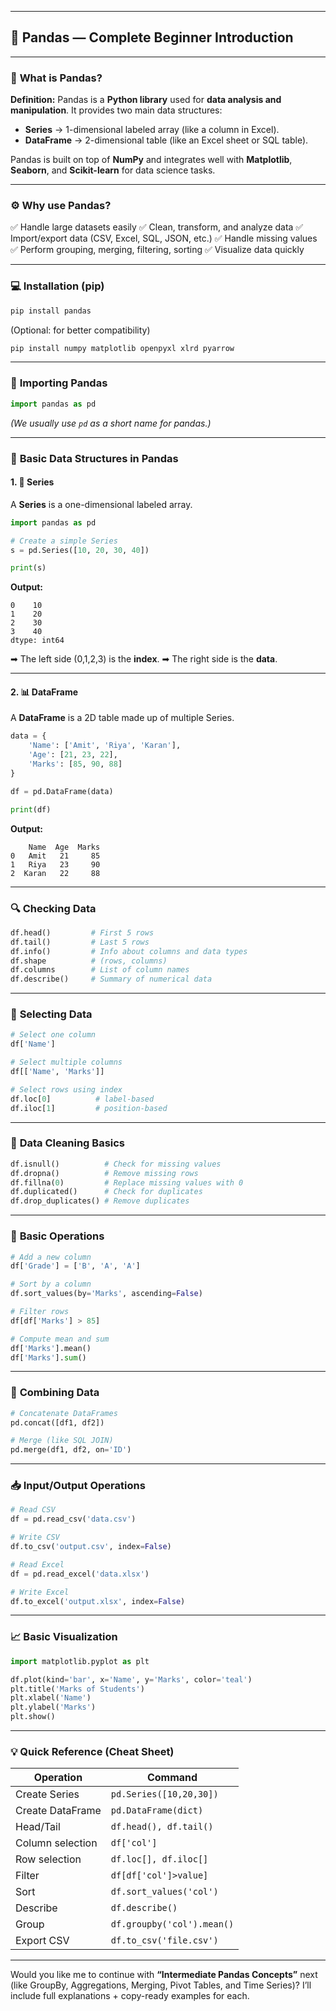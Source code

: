 
---

## 🐼 **Pandas — Complete Beginner Introduction**

---

### 🧠 **What is Pandas?**

**Definition:**
Pandas is a **Python library** used for **data analysis and manipulation**.
It provides two main data structures:

* **Series** → 1-dimensional labeled array (like a column in Excel).
* **DataFrame** → 2-dimensional table (like an Excel sheet or SQL table).

Pandas is built on top of **NumPy** and integrates well with **Matplotlib**, **Seaborn**, and **Scikit-learn** for data science tasks.

---

### ⚙️ **Why use Pandas?**

✅ Handle large datasets easily
✅ Clean, transform, and analyze data
✅ Import/export data (CSV, Excel, SQL, JSON, etc.)
✅ Handle missing values
✅ Perform grouping, merging, filtering, sorting
✅ Visualize data quickly

---

### 💻 **Installation (pip)**

```bash
pip install pandas
```

(Optional: for better compatibility)

```bash
pip install numpy matplotlib openpyxl xlrd pyarrow
```

---

### 🧩 **Importing Pandas**

```python
import pandas as pd
```

*(We usually use `pd` as a short name for pandas.)*

---

### 📗 **Basic Data Structures in Pandas**

#### 1. 🧮 **Series**

A **Series** is a one-dimensional labeled array.

```python
import pandas as pd

# Create a simple Series
s = pd.Series([10, 20, 30, 40])

print(s)
```

**Output:**

```
0    10
1    20
2    30
3    40
dtype: int64
```

➡ The left side (0,1,2,3) is the **index**.
➡ The right side is the **data**.

---

#### 2. 📊 **DataFrame**

A **DataFrame** is a 2D table made up of multiple Series.

```python
data = {
    'Name': ['Amit', 'Riya', 'Karan'],
    'Age': [21, 23, 22],
    'Marks': [85, 90, 88]
}

df = pd.DataFrame(data)

print(df)
```

**Output:**

```
    Name  Age  Marks
0   Amit   21     85
1   Riya   23     90
2  Karan   22     88
```

---

### 🔍 **Checking Data**

```python
df.head()         # First 5 rows
df.tail()         # Last 5 rows
df.info()         # Info about columns and data types
df.shape          # (rows, columns)
df.columns        # List of column names
df.describe()     # Summary of numerical data
```

---

### 🎯 **Selecting Data**

```python
# Select one column
df['Name']

# Select multiple columns
df[['Name', 'Marks']]

# Select rows using index
df.loc[0]          # label-based
df.iloc[1]         # position-based
```

---

### 🧹 **Data Cleaning Basics**

```python
df.isnull()          # Check for missing values
df.dropna()          # Remove missing rows
df.fillna(0)         # Replace missing values with 0
df.duplicated()      # Check for duplicates
df.drop_duplicates() # Remove duplicates
```

---

### 🧮 **Basic Operations**

```python
# Add a new column
df['Grade'] = ['B', 'A', 'A']

# Sort by a column
df.sort_values(by='Marks', ascending=False)

# Filter rows
df[df['Marks'] > 85]

# Compute mean and sum
df['Marks'].mean()
df['Marks'].sum()
```

---

### 🔗 **Combining Data**

```python
# Concatenate DataFrames
pd.concat([df1, df2])

# Merge (like SQL JOIN)
pd.merge(df1, df2, on='ID')
```

---

### 📥 **Input/Output Operations**

```python
# Read CSV
df = pd.read_csv('data.csv')

# Write CSV
df.to_csv('output.csv', index=False)

# Read Excel
df = pd.read_excel('data.xlsx')

# Write Excel
df.to_excel('output.xlsx', index=False)
```

---

### 📈 **Basic Visualization**

```python
import matplotlib.pyplot as plt

df.plot(kind='bar', x='Name', y='Marks', color='teal')
plt.title('Marks of Students')
plt.xlabel('Name')
plt.ylabel('Marks')
plt.show()
```

---

### 💡 **Quick Reference (Cheat Sheet)**

| Operation        | Command                    |
| ---------------- | -------------------------- |
| Create Series    | `pd.Series([10,20,30])`    |
| Create DataFrame | `pd.DataFrame(dict)`       |
| Head/Tail        | `df.head(), df.tail()`     |
| Column selection | `df['col']`                |
| Row selection    | `df.loc[], df.iloc[]`      |
| Filter           | `df[df['col']>value]`      |
| Sort             | `df.sort_values('col')`    |
| Describe         | `df.describe()`            |
| Group            | `df.groupby('col').mean()` |
| Export CSV       | `df.to_csv('file.csv')`    |

---

Would you like me to continue with **“Intermediate Pandas Concepts”** next (like GroupBy, Aggregations, Merging, Pivot Tables, and Time Series)?
I’ll include full explanations + copy-ready examples for each.

